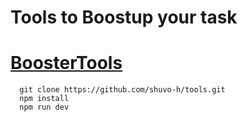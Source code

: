 # Tools to Boostup your task

# [BoosterTools](http://localhost:3000/tools/csv-to-chart)


```
  git clone https://github.com/shuvo-h/tools.git
  npm install
  npm run dev
```
